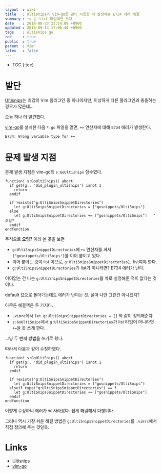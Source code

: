```yaml
---
layout  : wiki
title   : Ultisnips와 vim-go를 같이 사용할 때 발생하는 E734 에러 해결
summary : += 는 list 타입에만 쓰자
date    : 2018-08-23 23:14:09 +0900
updated : 2018-09-14 17:06:40 +0900
tags    : ultisnips go
toc     : true
public  : true
parent  : Vim
latex   : false
---
```

* TOC
{:toc}

# 발단

[Ultisnips](https://github.com/SirVer/ultisnips )는 최강의 Vim 플러그인 중 하나이지만,
이상하게 다른 플러그인과 충돌하는 경우가 많은데...

오늘 하나 더 발견했다.

[vim-go](https://github.com/fatih/vim-go )를 설치한 다음 `*.go` 파일을 열면, `+=` 연산자에 대해 `E734` 에러가 발생한다.

```
E734: Wrong variable type for +=
```

# 문제 발생 지점

문제 발생 지점은 vim-go의 `s:GoUltisnips` 함수였다.

```viml
function! s:GoUltiSnips() abort
  if get(g:, 'did_plugin_ultisnips') isnot 1
    return
  endif

  if !exists("g:UltiSnipsSnippetDirectories")
    let g:UltiSnipsSnippetDirectories = ["gosnippets/UltiSnips"]
  else
    let g:UltiSnipsSnippetDirectories += ["gosnippets/UltiSnips"]   " 오잉?
  endif
endfunction
```

주석으로 **오잉?** 이라 쓴 곳을 보면

* `g:UltiSnipsSnippetDirectories`에 `+=` 연산자를 써서 `["gosnippets/UltiSnips"]`를 이어 붙이고 있다.
* 이어 붙이는 것이 list 이므로, `g:UltiSnipsSnippetDirectories`는 list여야 한다.
* `g:UltiSnipsSnippetDirectories`가 list가 아니라면? E734 에러가 난다.

어이없는 건 나는 `g:UltiSnipsSnippetDirectories`를 따로 설정해준 적이 없다는 것이다.

default 값으로 돌아가는데도 에러가 난다는 것. 설마 나만 그런건 아니겠지?

아무튼 해결책은 두 가지다.

* `.vimrc`에서 `let g:UltiSnipsSnippetDirectories = []` 와 같이 정의해준다.
* `s:GoUltiSnips`에서 `g:UltiSnipsSnippetDirectories`가 list 타입이 아니라면 `+=`을 못 쓰게 한다.

그냥 두 번째 방법을 쓰기로 했다.

따라서 다음과 같이 수정하였다.

```viml
function! s:GoUltiSnips() abort
  if get(g:, 'did_plugin_ultisnips') isnot 1
    return
  endif

  if !exists("g:UltiSnipsSnippetDirectories")
    let g:UltiSnipsSnippetDirectories = ["gosnippets/UltiSnips"]
  elseif type("g:UltiSnipsSnippetDirectories") == 3
    let g:UltiSnipsSnippetDirectories += ["gosnippets/UltiSnips"]
  endif
endfunction
```

이렇게 수정하니 에러가 싹 사라졌다. 쉽게 해결해서 다행이다.

그러나 역시 가장 쉬운 해결 방법은 `g:UltiSnipsSnippetDirectories`를 `.vimrc`에서 직접 정의해 주는 것일듯.

# Links

* [Ultisnips](https://github.com/SirVer/ultisnips )
* [vim-go](https://github.com/fatih/vim-go )
